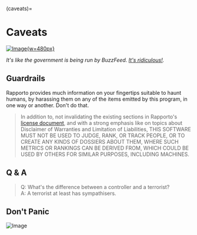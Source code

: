 (caveats)=
# Caveats

[![Image](https://github.com/user-attachments/assets/6e8ea47c-20fd-4d37-9245-76e6cb7306ae){w=480px}][BuzzFeed]

_It's like the government is being run by BuzzFeed. [It's ridiculous!][BuzzFeed]._

## Guardrails

Rapporto provides much information on your fingertips suitable to haunt
humans, by harassing them on any of the items emitted by this program,
in one way or another. Don't do that.

> In addition to, not invalidating the existing sections in Rapporto's
> [license document], and with a strong emphasis like on topics about
> Disclaimer of Warranties and Limitation of Liabilities, THIS SOFTWARE
> MUST NOT BE USED TO JUDGE, RANK, OR TRACK PEOPLE, OR TO CREATE ANY
> KINDS OF DOSSIERS ABOUT THEM, WHERE SUCH METRICS OR RANKINGS CAN
> BE DERIVED FROM, WHICH COULD BE USED BY OTHERS FOR SIMILAR PURPOSES,
> INCLUDING MACHINES.

## Q & A

> Q: What's the difference between a controller and a terrorist?
> <br>
> A: A terrorist at least has sympathisers.

## Don't Panic

![Image](https://github.com/user-attachments/assets/bb775ff8-95dd-47f9-a593-37a04757e4d8)


[BuzzFeed]: https://www.youtube.com/watch?v=4xGUlG5Ck6c&t=105s
[license document]: https://github.com/tech-writing/rapporto/blob/main/LICENSE
